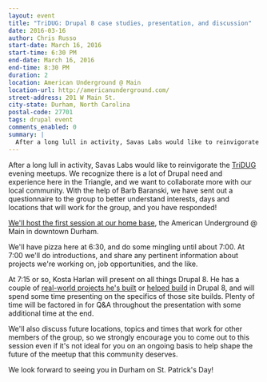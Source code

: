 ```yaml
---
layout: event
title: "TriDUG: Drupal 8 case studies, presentation, and discussion"
date: 2016-03-16
author: Chris Russo
start-date: March 16, 2016
start-time: 6:30 PM
end-date: March 16, 2016
end-time: 8:30 PM
duration: 2
location: American Underground @ Main
location-url: http://americanunderground.com/
street-address: 201 W Main St.
city-state: Durham, North Carolina
postal-code: 27701
tags: drupal event
comments_enabled: 0
summary: |
  After a long lull in activity, Savas Labs would like to reinvigorate the TriDUG evening meetups.
---
```

After a long lull in activity, Savas Labs would like to reinvigorate the [TriDUG](https://groups.drupal.org/) evening meetups. We recognize there is a lot of Drupal need and experience here in the Triangle, and we want to collaborate more with our local community. With the help of Barb Baranski, we have sent out a questionnaire to the group to better understand interests, days and locations that will work for the group, and you have responded!

[We'll host the first session at our home base](http://www.meetup.com/triDUG/events/229414499/), the American Underground @ Main in downtown Durham.

We'll have pizza here at 6:30, and do some mingling until about 7:00. At 7:00 we'll do introductions, and share any pertinent information about projects we're working on, job opportunities, and the like.

At 7:15 or so, Kosta Harlan will present on all things Drupal 8. He has a couple of [real-world projects he's built](https://www.durhamatletico.com) or [helped build](https://github.com/savaslabs/durham-civil-rights-map) in Drupal 8, and will spend some time presenting on the specifics of those site builds. Plenty of time will be factored in for Q&A throughout the presentation with some additional time at the end.

We'll also discuss future locations, topics and times that work for other members of the group, so we strongly encourage you to come out to this session even if it's not ideal for you on an ongoing basis to help shape the future of the meetup that this community deserves.

We look forward to seeing you in Durham on St. Patrick's Day!
